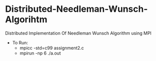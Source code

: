 # Distributed-Needleman-Wunsch-Algorihtm
Distributed Implementation Of Needleman Wunsch Algorithm using MPI
- To Run:
  - mpicc -std=c99 assignment2.c
  - mpirun -np 6 ./a.out
